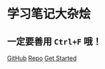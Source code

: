 # **学习笔记大杂烩** 

> 
>
> 
>
>  
>
> 
>
>



## 一定要善用 `Ctrl+F` 哦！

[GitHub](https://github.com/pufeili)    [Repo](https://github.com/pufeili/notes)   [Get Started](https://pufeili.github.io/notes/#/README)   



